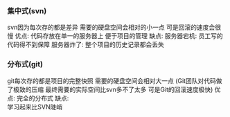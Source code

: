 ### 集中式(svn)
svn因为每次存的都是差异 需要的硬盘空间会相对的小一点  可是回滚的速度会很慢
优点: 
    代码存放在单一的服务器上 便于项目的管理
缺点: 
    服务器宕机: 员工写的代码得不到保障
    服务器炸了: 整个项目的历史记录都会丢失
        
### 分布式(git)
git每次存的都是项目的完整快照 需要的硬盘空间会相对大一点
    (Git团队对代码做了极致的压缩 最终需要的实际空间比svn多不了太多 可是Git的回滚速度极快)
优点:
    完全的分布式
缺点:    
    学习起来比SVN陡峭
    